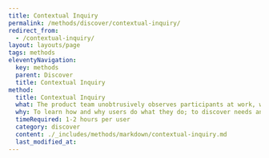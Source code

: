 ```yaml
---
title: Contextual Inquiry
permalink: /methods/discover/contextual-inquiry/
redirect_from:
  - /contextual-inquiry/
layout: layouts/page
tags: methods
eleventyNavigation:
  key: methods
  parent: Discover
  title: Contextual Inquiry
method:
  title: Contextual Inquiry
  what: The product team unobtrusively observes participants at work, with their permission, then asks questions.
  why: To learn how and why users do what they do; to discover needs and attitudes that might not emerge in an <a href="https://methods.18f.gov/discover/stakeholder-and-user-interviews/" class="usa-link">interview</a> to map how tools, digital and otherwise, interact during complex activities.
  timeRequired: 1-2 hours per user
  category: discover
  content: ./_includes/methods/markdown/contextual-inquiry.md
  last_modified_at:
---
```

